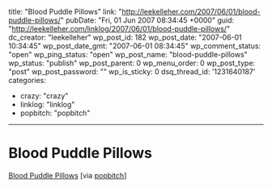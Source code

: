 title: "Blood Puddle Pillows"
link: "http://leekelleher.com/2007/06/01/blood-puddle-pillows/"
pubDate: "Fri, 01 Jun 2007 08:34:45 +0000"
guid: "http://leekelleher.com/linklog/2007/06/01/blood-puddle-pillows/"
dc_creator: "leekelleher"
wp_post_id: 182
wp_post_date: "2007-06-01 10:34:45"
wp_post_date_gmt: "2007-06-01 08:34:45"
wp_comment_status: "open"
wp_ping_status: "open"
wp_post_name: "blood-puddle-pillows"
wp_status: "publish"
wp_post_parent: 0
wp_menu_order: 0
wp_post_type: "post"
wp_post_password: ""
wp_is_sticky: 0
dsq_thread_id: '1231640187'
categories:
  - crazy: "crazy"
  - linklog: "linklog"
  - popbitch: "popbitch"

---

# Blood Puddle Pillows

<a href="http://www.fromkeetra.com/posts.php?post=012">Blood Puddle Pillows</a> [via <a href="http://www.popbitch.com/">popbitch</a>]